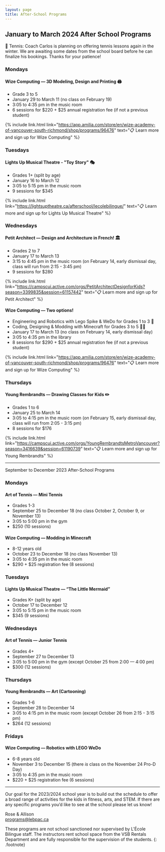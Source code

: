```yaml
---
layout: page
title: After-School Programs
---
```


## January to March 2024 After School Programs

🎾 Tennis: Coach Carlos is planning on offering tennis lessons again in the winter. We are awaiting some dates from the school board before he can finalize his bookings. Thanks for your patience!


### Mondays 

#### Wize Computing — 3D Modeling, Design and Printing 🖨️
- Grade 3 to 5
- January 29 to March 11 (no class on February 19)
- 3:05 to 4:35 pm in the music room
- 6 sessions for $220 + $25 annual registration fee (if not a previous student)

{% include link.html link="https://app.amilia.com/store/en/wize-academy-of-vancouver-south-richmond/shop/programs/96476" text="📋 Learn more and sign up for Wize Computing" %}

### Tuesdays

#### Lights Up Musical Theatre - "Toy Story" 🎭
- Grades 1+ (split by age)
- January 16 to March 12
- 3:05 to 5:15 pm in the music room
- 9 sessions for $345

{% include link.html link="https://lightsuptheatre.ca/afterschool/lecolebilingue/" text="📋 Learn more and sign up for Lights Up Musical Theatre" %}

### Wednesdays

#### Petit Architect — Design and Architecture in French! 🏛
- Grades 2 to 7
- January 17 to March 13
- 3:15 to 4:45 pm in the music room (on February 14, early dismissal day, class will run from 2:15 - 3:45 pm)
- 9 sessions for $280

{% include link.html link="https://campscui.active.com/orgs/PetitArchitectDesignforKids?season=3399835&session=61157442" text="📋 Learn more and sign up for Petit Architect" %}

#### Wize Computing — Two options!
- Engineering and Robotics with Lego Spike & WeDo for Grades 1 to 3 🤖
- Coding, Designing & Modding with Minecraft for Grades 3 to 5 👩‍💻
- January 17 to March 13 (no class on February 14, early dismissal day)
- 3:05 to 4:35 pm in the library
- 8 sessions for $290 + $25 annual registration fee (if not a previous student)

{% include link.html link="https://app.amilia.com/store/en/wize-academy-of-vancouver-south-richmond/shop/programs/96476" text="📋 Learn more and sign up for Wize Computing" %}

### Thursdays

#### Young Rembrandts — Drawing Classes for Kids ✏️
- Grades 1 to 6
- January 25 to March 14
- 3:05 to 4:15 pm in the music room (on February 15, early dismissal day, class will run from 2:05 - 3:15 pm)
- 8 sessions for $176 

{% include link.html link="https://campscui.active.com/orgs/YoungRembrandtsMetroVancouver?season=3416639&session=61190739" text="📋 Learn more and sign up for Young Rembrandts" %}

---

September to December 2023 After-School Programs

### Mondays

#### Art of Tennis — Mini Tennis
- Grades 1-3
- September 25 to December 18 (no class October 2, October 9, or November 13)
- 3:05 to 5:00 pm in the gym
- $250 (10 sessions)

#### Wize Computing — Modding in Minecraft
- 8-12 years old
- October 23 to December 18 (no class November 13)
- 3:05 to 4:35 pm in the music room
- $290 + $25 registration fee (8 sessions)

### Tuesdays

#### Lights Up Musical Theatre — “The Little Mermaid”
- Grades K+ (split by age)
- October 17 to December 12
- 3:05 to 5:15 pm in the music room
- $345 (9 sessions)

### Wednesdays

#### Art of Tennis — Junior Tennis
- Grades 4+
- September 27 to December 13
- 3:05 to 5:00 pm in the gym (except October 25 from 2:00 — 4:00 pm)
- $300 (12 sessions)

### Thursdays

#### Young Rembrandts — Art (Cartooning)
- Grades 1-6
- September 28 to December 14
- 3:05 to 4:15 pm in the music room (except October 26 from 2:15 - 3:15 pm)
- $264 (12 sessions)

### Fridays

#### Wize Computing — Robotics with LEGO WeDo
- 6-8 years old
- November 3 to December 15 (there _is_ class on the November 24 Pro-D Day)
- 3:05 to 4:35 pm in the music room
- $220 + $25 registration fee (6 sessions)


--- 

Our goal for the 2023/2024 school year is to build out the schedule to offer a broad range of activities for the kids in fitness, arts, and STEM. If there are any specific programs you’d like to see at the school please let us know!

Rose & Allison  
[programs@lebpac.ca](mailto:programs@lebpac.ca)

These programs are not school sanctioned nor supervised by L'École Bilingue staff. The instructors rent school space from the VSB Rentals Department and are fully responsible for the supervision of the students.
{: .footnote}